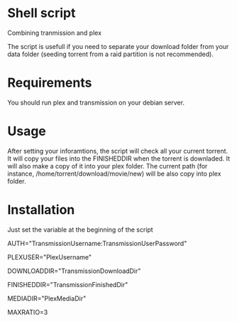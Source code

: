 # Shell script

Combining tranmission and plex

The script is usefull if you need to separate your download folder from your data folder (seeding torrent from a raid partition is
not recommended).

Requirements
============
You should run plex and transmission on your debian server.

Usage
=====
After setting your inforamtions, the script will check all your current torrent.
It will copy your files into the FINISHEDDIR when the torrent is downladed.
It will also make a copy of it into your plex folder.
The current path (for instance, /home/torrent/download/movie/new) will be also copy into plex folder.


Installation
============
Just set the variable at the beginning of the script

AUTH="TransmissionUsername:TransmissionUserPassword"

PLEXUSER="PlexUsername"

DOWNLOADDIR="TransmissionDownloadDir"

FINISHEDDIR="TransmissionFinishedDir"


MEDIADIR="PlexMediaDir"

MAXRATIO=3



